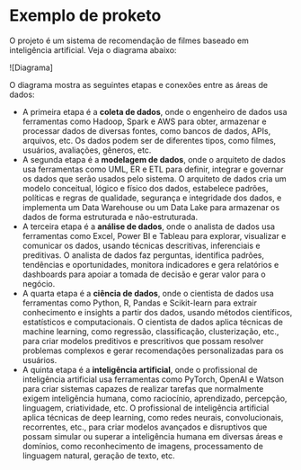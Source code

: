 # Exemplo de proketo
O projeto é um sistema de recomendação de filmes baseado em inteligência artificial. Veja o diagrama abaixo:

![Diagrama]

O diagrama mostra as seguintes etapas e conexões entre as áreas de dados:

- A primeira etapa é a __coleta de dados__, onde o engenheiro de dados usa ferramentas como Hadoop, Spark e AWS para obter, armazenar e processar dados de diversas fontes, como bancos de dados, APIs, arquivos, etc. Os dados podem ser de diferentes tipos, como filmes, usuários, avaliações, gêneros, etc.
- A segunda etapa é a __modelagem de dados__, onde o arquiteto de dados usa ferramentas como UML, ER e ETL para definir, integrar e governar os dados que serão usados pelo sistema. O arquiteto de dados cria um modelo conceitual, lógico e físico dos dados, estabelece padrões, políticas e regras de qualidade, segurança e integridade dos dados, e implementa um Data Warehouse ou um Data Lake para armazenar os dados de forma estruturada e não-estruturada.
- A terceira etapa é a __análise de dados__, onde o analista de dados usa ferramentas como Excel, Power BI e Tableau para explorar, visualizar e comunicar os dados, usando técnicas descritivas, inferenciais e preditivas. O analista de dados faz perguntas, identifica padrões, tendências e oportunidades, monitora indicadores e gera relatórios e dashboards para apoiar a tomada de decisão e gerar valor para o negócio.
- A quarta etapa é a __ciência de dados__, onde o cientista de dados usa ferramentas como Python, R, Pandas e Scikit-learn para extrair conhecimento e insights a partir dos dados, usando métodos científicos, estatísticos e computacionais. O cientista de dados aplica técnicas de machine learning, como regressão, classificação, clusterização, etc., para criar modelos preditivos e prescritivos que possam resolver problemas complexos e gerar recomendações personalizadas para os usuários.
- A quinta etapa é a __inteligência artificial__, onde o profissional de inteligência artificial usa ferramentas como PyTorch, OpenAI e Watson para criar sistemas capazes de realizar tarefas que normalmente exigem inteligência humana, como raciocínio, aprendizado, percepção, linguagem, criatividade, etc. O profissional de inteligência artificial aplica técnicas de deep learning, como redes neurais, convolucionais, recorrentes, etc., para criar modelos avançados e disruptivos que possam simular ou superar a inteligência humana em diversas áreas e domínios, como reconhecimento de imagens, processamento de linguagem natural, geração de texto, etc.